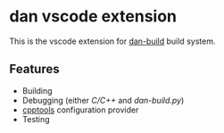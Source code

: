 # dan vscode extension

This is the vscode extension for [dan-build](https://github.com/Garcia6l20/dan) build system.

## Features

- Building
- Debugging (either _C/C++_ and _dan-build.py_)
- [cpptools](https://marketplace.visualstudio.com/items?itemName=ms-vscode.cpptools) configuration provider
- Testing
